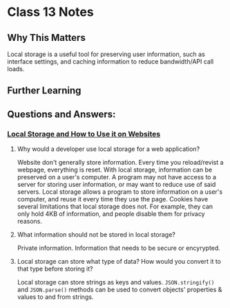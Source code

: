 # Class 13 Notes

## Why This Matters

Local storage is a useful tool for preserving user information, such as interface settings, and caching information to reduce bandwidth/API call loads. 

## Further Learning

## Questions and Answers:

### [Local Storage and How to Use it on Websites](https://www.smashingmagazine.com/2010/10/local-storage-and-how-to-use-it/)

1. Why would a developer use local storage for a web application?

    Website don't generally store information. Every time you reload/revist a webpage, everything is reset. With local storage, information can be preserved on a user's computer. A program may not have access to a server for storing user information, or may want to reduce use of said servers. Local storage allows a program to store information on a user's computer, and reuse it every time they use the page. Cookies have several limitations that local storage does not. For example, they can only hold 4KB of information, and people disable them for privacy reasons.

2. What information should not be stored in local storage?

    Private information. Information that needs to be secure or encyrypted. 

3. Local storage can store what type of data? How would you convert it to that type before storing it? 

    Local storage can store strings as keys and values. `JSON.stringify()` and `JSON.parse()` methods can be used to convert objects' properties & values to and from strings.

